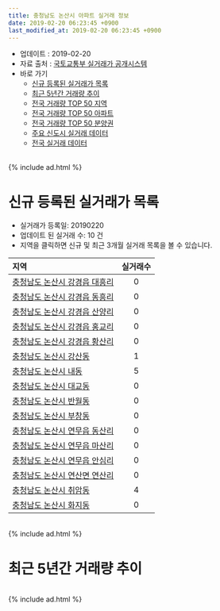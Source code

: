 ```yaml
---
title: 충청남도 논산시 아파트 실거래 정보
date: 2019-02-20 06:23:45 +0900
last_modified_at: 2019-02-20 06:23:45 +0900
---
```


* 업데이트 : 2019-02-20
* 자료 출처 : [국토교통부 실거래가 공개시스템](http://rt.molit.go.kr)
* 바로 가기
    * [신규 등록된 실거래가 목록](#신규-등록된-실거래가-목록)
    * [최근 5년간 거래량 추이](#최근-5년간-거래량-추이)
    * [전국 거래량 TOP 50 지역](https://inasie.github.io/apt-trade-info/최근-3개월-전국에서-가장-거래가-많이-발생한-지역)
    * [전국 거래량 TOP 50 아파트](https://inasie.github.io/apt-trade-info/최근-3개월-전국에서-가장-거래가-많이-발생한-아파트)
    * [전국 거래량 TOP 50 분양권](https://inasie.github.io/apt-trade-info/최근-3개월-전국에서-가장-거래가-많이-발생한-분양권)
    * [주요 신도시 실거래 데이터](https://inasie.github.io/apt-trade-info/주요-신도시)
    * [전국 실거래 데이터](https://inasie.github.io/apt-trade-info/전국)

<br>
{% include ad.html %}
<br>

# 신규 등록된 실거래가 목록
* 실거래가 등록일: 20190220
* 업데이트 된 실거래 수: 10 건
* 지역을 클릭하면 신규 및 최근 3개월 실거래 목록을 볼 수 있습니다.


|지역|실거래수|
|:---|:---:|
|[충청남도 논산시 강경읍 대흥리](https://inasie.github.io/apt-trade-info/충청남도-논산시-강경읍-대흥리)|0|
|[충청남도 논산시 강경읍 동흥리](https://inasie.github.io/apt-trade-info/충청남도-논산시-강경읍-동흥리)|0|
|[충청남도 논산시 강경읍 산양리](https://inasie.github.io/apt-trade-info/충청남도-논산시-강경읍-산양리)|0|
|[충청남도 논산시 강경읍 홍교리](https://inasie.github.io/apt-trade-info/충청남도-논산시-강경읍-홍교리)|0|
|[충청남도 논산시 강경읍 황산리](https://inasie.github.io/apt-trade-info/충청남도-논산시-강경읍-황산리)|0|
|[충청남도 논산시 강산동](https://inasie.github.io/apt-trade-info/충청남도-논산시-강산동)|1|
|[충청남도 논산시 내동](https://inasie.github.io/apt-trade-info/충청남도-논산시-내동)|5|
|[충청남도 논산시 대교동](https://inasie.github.io/apt-trade-info/충청남도-논산시-대교동)|0|
|[충청남도 논산시 반월동](https://inasie.github.io/apt-trade-info/충청남도-논산시-반월동)|0|
|[충청남도 논산시 부창동](https://inasie.github.io/apt-trade-info/충청남도-논산시-부창동)|0|
|[충청남도 논산시 연무읍 동산리](https://inasie.github.io/apt-trade-info/충청남도-논산시-연무읍-동산리)|0|
|[충청남도 논산시 연무읍 마산리](https://inasie.github.io/apt-trade-info/충청남도-논산시-연무읍-마산리)|0|
|[충청남도 논산시 연무읍 안심리](https://inasie.github.io/apt-trade-info/충청남도-논산시-연무읍-안심리)|0|
|[충청남도 논산시 연산면 연산리](https://inasie.github.io/apt-trade-info/충청남도-논산시-연산면-연산리)|0|
|[충청남도 논산시 취암동](https://inasie.github.io/apt-trade-info/충청남도-논산시-취암동)|4|
|[충청남도 논산시 화지동](https://inasie.github.io/apt-trade-info/충청남도-논산시-화지동)|0|


<br>
{% include ad.html %}
<br>

# 최근 5년간 거래량 추이


<div style="width:100%;">
    <canvas id="deal_progress" height="200"></canvas>
</div>

<script>
new Chart(document.getElementById("deal_progress"), {
    type: 'line',
    data: {
        labels: ['201402','201403','201404','201405','201406','201407','201408','201409','201410','201411','201412','201501','201502','201503','201504','201505','201506','201507','201508','201509','201510','201511','201512','201601','201602','201603','201604','201605','201606','201607','201608','201609','201610','201611','201612','201701','201702','201703','201704','201705','201706','201707','201708','201709','201710','201711','201712','201801','201802','201803','201804','201805','201806','201807','201808','201809','201810','201811','201812','201901','201902'],
        datasets: [{
            label: '매매',
            pointRadius: 1,
            data: [49, 62, 43, 48, 41, 34, 31, 36, 40, 64, 58, 85, 54, 70, 58, 58, 46, 69, 54, 54, 62, 60, 47, 53, 53, 61, 56, 58, 60, 45, 38, 74, 74, 74, 61, 75, 70, 59, 71, 81, 71, 76, 87, 66, 36, 53, 37, 186, 77, 68, 92, 73, 59, 64, 61, 73, 84, 105, 74, 90, 27],
            borderColor: "rgba(255, 201, 14, 1)",
            backgroundColor: "rgba(255, 201, 14, 0.5)",
            fill: false,
            lineTension: 0
        },{
            label: '전월세',
            pointRadius: 1,
            data: [30, 29, 24, 27, 31, 20, 25, 27, 31, 45, 35, 58, 58, 59, 48, 26, 31, 38, 27, 47, 41, 72, 46, 47, 47, 34, 33, 36, 27, 39, 28, 26, 40, 27, 42, 44, 30, 45, 25, 35, 30, 25, 33, 23, 36, 32, 39, 45, 32, 41, 32, 58, 32, 35, 28, 21, 29, 31, 45, 36, 18],
            borderColor: "rgba(0, 141, 185, 1)",
            backgroundColor: "rgba(0, 141, 185, 0.5)",
            fill: false,
            lineTension: 0
        }
        ]
    },
    options: {
        responsive: true,
        title: {
            display: false
        },
        tooltips: {
            mode: 'index',
            intersect: false
        },
        hover: {
            mode: 'nearest',
            intersect: true
        },
        scales: {
            xAxes: [{
                display: true,
                scaleLabel: {
                    display: true,
                    labelString: '년/월'
                }
            }],
            yAxes: [{
                display: true,
                ticks: {
                    suggestedMin: 0,
                },
                scaleLabel: {
                    display: true,
                    labelString: '실거래 수'
                }
            }]
        }
    }
});

</script>


<br>
{% include ad.html %}
<br>

